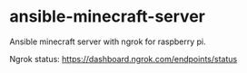 # ansible-minecraft-server
Ansible minecraft server with ngrok for raspberry pi.

Ngrok status: https://dashboard.ngrok.com/endpoints/status
